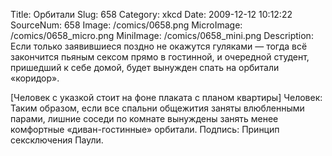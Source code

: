 Title: Орбитали 
Slug: 658 
Category: xkcd 
Date: 2009-12-12 10:12:22 
SourceNum: 658 
Image: /comics/0658.png 
MicroImage: /comics/0658_micro.png 
MiniImage: /comics/0658_mini.png 
Description: Если только заявившиеся поздно не окажутся гуляками — тогда всё закончится пьяным сексом прямо в гостинной, и очередной студент, пришедший к себе домой, будет вынужден спать на орбитали «коридор». 

[Человек с указкой стоит на фоне плаката с планом квартиры]
Человек: Таким образом, если все спальни общежития заняты влюбленными парами, лишние соседи по комнате вынуждены занять менее комфортные «диван-гостинные» орбитали.
Подпись: Принцип сексключения Паули.
